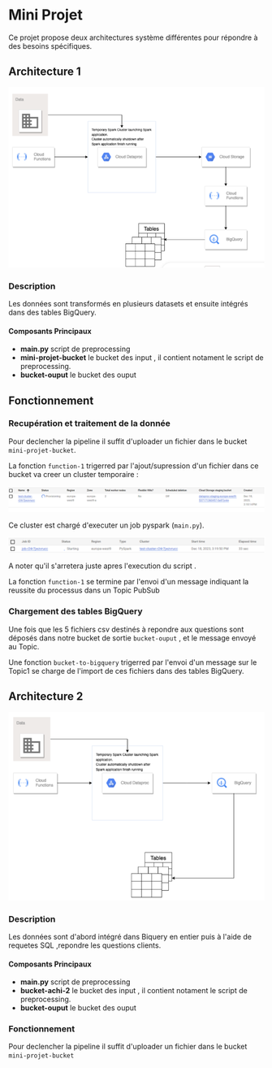 # Mini Projet

Ce projet propose deux architectures système différentes pour répondre à des besoins spécifiques.

## Architecture 1 

![Architecture 1](images/architecture1.png)

### Description
Les données sont transformés en plusieurs datasets et ensuite intégrés dans des tables BigQuery.

#### Composants Principaux
- **main.py** script de preprocessing
- **mini-projet-bucket** le bucket des input , il contient notament le script de preprocessing.
- **bucket-ouput** le bucket des ouput

## Fonctionnement

### Recupération et traitement de la donnée

Pour declencher la pipeline il suffit d'uploader un fichier dans le bucket `mini-projet-bucket`.

La fonction `function-1` trigerred par l'ajout/supression  d'un fichier dans ce bucket va creer un cluster temporaire :

![Architecture 2](images\cluster_provisioning.png)

Ce cluster est chargé d'executer un job pyspark (`main.py`).

![Architecture 2](images\job_starting.png)

A noter qu'il s'arretera juste apres l'execution du script .

La fonction `function-1` se termine par l'envoi d'un message indiquant la reussite du processus dans un Topic PubSub

### Chargement des tables BigQuery

Une fois que les 5 fichiers csv destinés à repondre aux questions sont déposés dans notre bucket de sortie `bucket-ouput` , et le message envoyé au Topic.

Une fonction `bucket-to-bigquery` trigerred par l'envoi d'un message sur le Topic1 se charge de l'import de ces fichiers dans des tables BigQuery.



## Architecture 2 

![Architecture 2](images/architecture.png)

### Description
Les données sont d'abord intégré dans Biquery en entier puis à l'aide de requetes SQL ,repondre les questions clients.

#### Composants Principaux
- **main.py** script de preprocessing
- **bucket-achi-2** le bucket des input , il contient notament le script de preprocessing.
- **bucket-ouput** le bucket des ouput


### Fonctionnement
Pour declencher la pipeline il suffit d'uploader un fichier dans le bucket `mini-projet-bucket`
